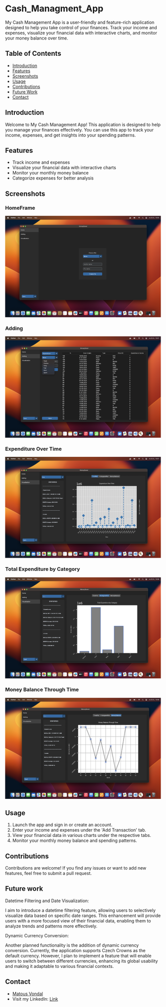 # Cash_Managment_App
My Cash Management App is a user-friendly and feature-rich application designed to help you take control of your finances. Track your income and expenses, visualize your financial data with interactive charts, and monitor your money balance over time.

## Table of Contents

- [Introduction](#introduction)
- [Features](#features)
- [Screenshots](#screenshots)
- [Usage](#usage)
- [Contributions](#contributions)
- [Future Work](#future-work)
- [Contact](#contact)

## Introduction

Welcome to My Cash Management App! This application is designed to help you manage your finances effectively. You can use this app to track your income, expenses, and get insights into your spending patterns.

## Features

- Track income and expenses
- Visualize your financial data with interactive charts
- Monitor your monthly money balance
- Categorize expenses for better analysis

## Screenshots

### HomeFrame
![Home Frame](images/HomeFrame.png)

### Adding
![Adding frame](images/Adding2.png)

### Expenditure Over Time
![Expenditure Over Time](images/OverTime.png)

### Total Expenditure by Category
![Total Expenditure by Category](images/Histo.png)

### Money Balance Through Time
![Money Balance Through Time](images/MoneBalance.png)

## Usage

1. Launch the app and sign in or create an account.
2. Enter your income and expenses under the 'Add Transaction' tab.
3. View your financial data in various charts under the respective tabs.
4. Monitor your monthly money balance and spending patterns.

## Contributions

Contributions are welcome! If you find any issues or want to add new features, feel free to submit a pull request.

## Future work

Datetime Filtering and Date Visualization:

I aim to introduce a datetime filtering feature, allowing users to selectively visualize data based on specific date ranges. This enhancement will provide users with a more focused view of their financial data, enabling them to analyze trends and patterns more effectively.

Dynamic Currency Conversion:

Another planned functionality is the addition of dynamic currency conversion. Currently, the application supports Czech Crowns as the default currency. However, I plan to implement a feature that will enable users to switch between different currencies, enhancing its global usability and making it adaptable to various financial contexts.

## Contact

- [Matous Vondal](mailto:matousvondal@icloud.com)
- Visit my LinkedIn: [Link](https://www.linkedin.com/in/matouš-vondál/)

